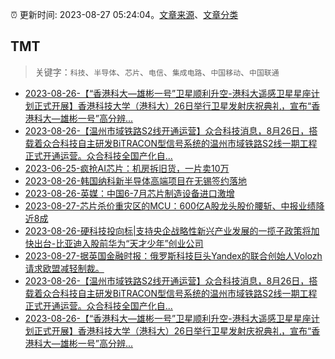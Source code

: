 :alarm_clock: 更新时间: 2023-08-27 05:24:04。[文章来源](/README.md)、[文章分类](/TAGS.md)

## TMT


> 关键字：`科技`、`半导体`、`芯片`、`电信`、`集成电路`、`中国移动`、`中国联通`



- [2023-08-26-【“香港科大—雄彬一号”卫星顺利升空-港科大遥感卫星星座计划正式开展】香港科技大学（港科大）26日举行卫星发射庆祝典礼，宣布“香港科大—雄彬一号”高分辨...](https://www.fx678.com/C/20230826/202308262153461126.html) 
- [2023-08-26-【温州市域铁路S2线开通运营】众合科技消息，8月26日，搭载着众合科技自主研发BiTRACON型信号系统的温州市域铁路S2线一期工程正式开通运营。众合科技全国产化自...](https://www.fx678.com/C/20230826/202308261844141122.html) 
- [2023-06-25-疯抢AI芯片：机房拆旧货，一片卖10万](https://www.aicaijing.com.cn/article/18393) 
- [2023-08-26-韩国纳科新半导体高端项目在无锡签约落地](https://api3.cls.cn/share/article/1445165?os=web&sv=7.7.5&app=CailianpressWeb) 
- [2023-08-26-英媒：中国6-7月芯片制造设备进口激增](https://api3.cls.cn/share/article/1445170?os=web&sv=7.7.5&app=CailianpressWeb) 
- [2023-08-27-芯片杀价重灾区的MCU：600亿A股龙头股价腰斩、中报业绩降近8成](https://www.cls.cn/detail/1437890) 
- [2023-08-26-硬科技投向标|支持央企战略性新兴产业发展的一揽子政策将加快出台-比亚迪入股前华为“天才少年”创业公司](https://www.cls.cn/detail/1443953) 
- [2023-08-27-据英国金融时报：俄罗斯科技巨头Yandex的联合创始人Volozh请求欧盟减轻制裁。](https://www.fx678.com/C/20230827/202308271218231122.html) 
- [2023-08-26-【温州市域铁路S2线开通运营】众合科技消息，8月26日，搭载着众合科技自主研发BiTRACON型信号系统的温州市域铁路S2线一期工程正式开通运营。众合科技全国产化自...](https://www.fx678.com/C/20230826/202308261844141122.html) 
- [2023-08-26-【“香港科大—雄彬一号”卫星顺利升空-港科大遥感卫星星座计划正式开展】香港科技大学（港科大）26日举行卫星发射庆祝典礼，宣布“香港科大—雄彬一号”高分辨...](https://www.fx678.com/C/20230826/202308262153461126.html) 
